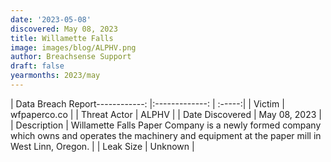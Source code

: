 ```yaml
---
date: '2023-05-08'
discovered: May 08, 2023
title: Willamette Falls
image: images/blog/ALPHV.png
author: Breachsense Support
draft: false
yearmonths: 2023/may
---
```


| Data Breach Report------------:     |:-------------:    | :-----:|
| Victim      | wfpaperco.co      | 
| Threat Actor      | ALPHV      | 
| Date Discovered      | May 08, 2023      | 
| Description      | Willamette Falls Paper Company is a newly formed company which owns and operates the machinery and equipment at the paper mill in West Linn, Oregon.      | 
| Leak Size      | Unknown      | 

